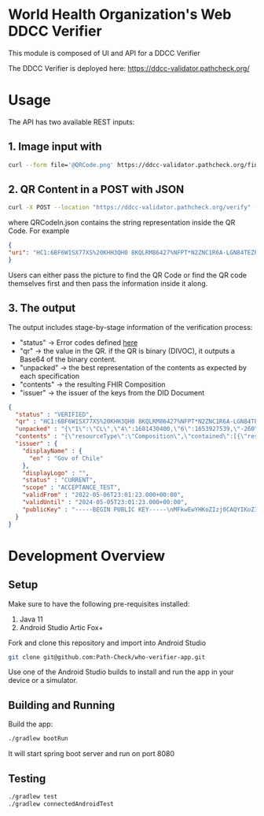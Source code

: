 # World Health Organization's Web DDCC Verifier

This module is composed of UI and API for a DDCC Verifier

The DDCC Verifier is deployed here: https://ddcc-validator.pathcheck.org/

# Usage

The API has two available REST inputs: 

## 1. Image input with 

```bash
curl --form file='@QRCode.png' https://ddcc-validator.pathcheck.org/findAndVerify
```

## 2. QR Content in a POST with JSON

```bash
curl -X POST --location "https://ddcc-validator.pathcheck.org/verify" -H "Content-Type: application/json" -d "@QRCodeIn.json"
```

where QRCodeIn.json contains the string representation inside the QR Code. For example 

```json
{
"uri": "HC1:6BF6W1SX77XS%20KHH3QH0 8KQLRM86427%NFPT*N2ZNC1R6A-LGN84TEZPF5DQPL9V:JNJMQ82$ OJU3%2SUXT Y1I-0Z+GC:UW+12YE3L3PE7E8TK5MNBPGEVQR3J:DDJL:/SQ0V9L7U6IS2MQF9-Q16UG$QVW6C8AK9FHVUD%RNM3G9$EERHCVAY0QZJ8ZEA1UG4GFJ LIG4ABGKMKE1TO58NP8G50IAIF8D55RXOQNYH4ZD4YQZZIFF6+9B-DBUFGW/B S3K-OQ+11YMCE42998UII7CICK 8M398XQNWBT5DB5 C0P8 :NZ372DB3UGYVH7KSI-RKYLUNH43DL*2YR5+-DVNAFKGW+13%R+POHWBB42B:2M59YNR0B0%VODGQ+SGF1M* AUKKKSI6G43QBA/O+GH1 2Z%M200.D1%+QWZ14HC*MT6.KC8M%2LKDVV*NS*SM$8*NQ/MCYRC70CV$BWQL%V28NJEYUG*N7PGQGDS+F0:BH2GS0BEXBEA6+/GZYQPK2B2AQWNYNPZ*N8DSK/V%LFS8VIDSM*36EV JSO0T%5FCGW9US8BQV$VH QE2GZ%U75EEJH"
}
```

Users can either pass the picture to find the QR Code or find the QR code themselves first and then pass the information inside it along. 

## 3. The output

The output includes stage-by-stage information of the verification process:

- "status" -> Error codes defined [here](https://github.com/Path-Check/who-verifier-app/blob/main/verify/src/main/java/org/who/ddccverifier/verify/QRDecoder.kt)
- "qr" -> the value in the QR. if the QR is binary (DIVOC), it outputs a Base64 of the binary content. 
- "unpacked" -> the best representation of the contents as expected by each specification
- "contents" -> the resulting FHIR Composition 
- "issuer" -> the issuer of the keys from the DID Document

```json
{
  "status" : "VERIFIED",
  "qr" : "HC1:6BF6W1SX77XS%20KHH3QH0 8KQLRM86427%NFPT*N2ZNC1R6A-LGN84TEZPF5DQPL9V:JNJMQ82$ OJU3%2SUXT Y1I-0Z+GC:UW+12YE3L3PE7E8TK5MNBPGEVQR3J:DDJL:/SQ0V9L7U6IS2MQF9-Q16UG$QVW6C8AK9FHVUD%RNM3G9$EERHCVAY0QZJ8ZEA1UG4GFJ LIG4ABGKMKE1TO58NP8G50IAIF8D55RXOQNYH4ZD4YQZZIFF6+9B-DBUFGW/B S3K-OQ+11YMCE42998UII7CICK 8M398XQNWBT5DB5 C0P8 :NZ372DB3UGYVH7KSI-RKYLUNH43DL*2YR5+-DVNAFKGW+13%R+POHWBB42B:2M59YNR0B0%VODGQ+SGF1M* AUKKKSI6G43QBA/O+GH1 2Z%M200.D1%+QWZ14HC*MT6.KC8M%2LKDVV*NS*SM$8*NQ/MCYRC70CV$BWQL%V28NJEYUG*N7PGQGDS+F0:BH2GS0BEXBEA6+/GZYQPK2B2AQWNYNPZ*N8DSK/V%LFS8VIDSM*36EV JSO0T%5FCGW9US8BQV$VH QE2GZ%U75EEJH",
  "unpacked" : "{\"1\":\"CL\",\"4\":1681430400,\"6\":1653927539,\"-260\":{\"1\":{\"v\":[{\"dn\":2,\"ma\":\"Sinovac-Biotech\",\"vp\":\"1119305005\",\"dt\":\"2022-04-14\",\"co\":\"CL\",\"ci\":\"URN:UVCI:V1:CL:8KYL4SKUQXIWYSAU97KX49XVJV\",\"mp\":\"CoronaVac\",\"is\":\"Ministerio de Salud\",\"sd\":2,\"tg\":\"840539006\"}],\"nam\":{\"fnt\":\"MARIA CARMEN DE LOS ANGELES\",\"fn\":\"Maria Carmen De los angeles\",\"gnt\":\"DEL RIO\",\"gn\":\"Del rio\"},\"ver\":\"1.3.0\",\"dob\":\"1989-12-14\"}}}",
  "contents" : "{\"resourceType\":\"Composition\",\"contained\":[{\"resourceType\":\"Patient\",\"id\":\"1\",\"name\":[{\"use\":\"official\",\"family\":\"Maria Carmen De los angeles\",\"given\":[\"Del rio\"]},{\"use\":\"official\",\"family\":\"MARIA CARMEN DE LOS ANGELES\",\"given\":[\"DEL RIO\"]}],\"birthDate\":\"1989-12-14\"},{\"resourceType\":\"Immunization\",\"id\":\"2\",\"extension\":[{\"url\":\"https://WorldHealthOrganization.github.io/ddcc/StructureDefinition/DDCCVaccineBrand\",\"valueCoding\":{\"system\":\"https://www.ema.europa.eu/en/medicines/human/EPAR/comirnaty\",\"code\":\"CoronaVac\"}},{\"url\":\"https://WorldHealthOrganization.github.io/ddcc/StructureDefinition/DDCCVaccineMarketAuthorization\",\"valueCoding\":{\"code\":\"Sinovac-Biotech\"}},{\"url\":\"https://WorldHealthOrganization.github.io/ddcc/StructureDefinition/DDCCCountryOfVaccination\",\"valueCoding\":{\"system\":\"urn:iso:std:iso:3166\",\"code\":\"CL\"}}],\"identifier\":[{\"value\":\"URN:UVCI:V1:CL:8KYL4SKUQXIWYSAU97KX49XVJV\"}],\"vaccineCode\":{\"coding\":[{\"system\":\"http://snomed.info/sct\",\"code\":\"1119305005\"}]},\"patient\":{\"reference\":\"#1\"},\"occurrenceDateTime\":\"2022-04-14\",\"manufacturer\":{\"id\":\"Sinovac-Biotech\"},\"protocolApplied\":[{\"authority\":{\"reference\":\"#3\"},\"targetDisease\":[{\"coding\":[{\"system\":\"http://snomed.info/sct\",\"code\":\"840539006\"}]}],\"doseNumberPositiveInt\":2,\"seriesDosesPositiveInt\":2}]},{\"resourceType\":\"Organization\",\"id\":\"3\",\"identifier\":[{\"value\":\"Ministerio de Salud\"}]}],\"type\":{\"coding\":[{\"system\":\"http://loinc.org\",\"code\":\"82593-5\",\"display\":\"Immunization summary report\"}]},\"category\":[{\"coding\":[{\"code\":\"ddcc-vs\"}]}],\"subject\":{\"reference\":\"#1\"},\"author\":[{\"reference\":\"#3\"}],\"title\":\"International Certificate of Vaccination or Prophylaxis\",\"event\":[{\"period\":{\"start\":\"2022-05-30\",\"end\":\"2023-04-13\"}}],\"section\":[{\"code\":{\"coding\":[{\"system\":\"http://loinc.org\",\"code\":\"11369-6\",\"display\":\"History of Immunization Narrative\"}]},\"author\":[{\"reference\":\"#3\"}],\"entry\":[{\"reference\":\"#2\"}]}]}",
  "issuer" : {
    "displayName" : {
      "en" : "Gov of Chile"
    },
    "displayLogo" : "",
    "status" : "CURRENT",
    "scope" : "ACCEPTANCE_TEST",
    "validFrom" : "2022-05-06T23:01:23.000+00:00",
    "validUntil" : "2024-05-05T23:01:23.000+00:00",
    "publicKey" : "-----BEGIN PUBLIC KEY-----\nMFkwEwYHKoZIzj0CAQYIKoZIzj0DAQcDQgAEsG7Rt8Zs7NzNAGoCmuJJAdoJgdN5\na565v+/I0HMUPdYrzwwzE996cB6oSnryESkSZN3+Zxykq3C6M8hio+ov+Q==\n-----END PUBLIC KEY-----\n"
  }
}
```


# Development Overview

## Setup

Make sure to have the following pre-requisites installed:
1. Java 11
2. Android Studio Artic Fox+

Fork and clone this repository and import into Android Studio
```bash
git clone git@github.com:Path-Check/who-verifier-app.git
```

Use one of the Android Studio builds to install and run the app in your device or a simulator.

## Building and Running
Build the app:
```bash
./gradlew bootRun
```

It will start spring boot server and run on port 8080

## Testing
```bash
./gradlew test
./gradlew connectedAndroidTest
```